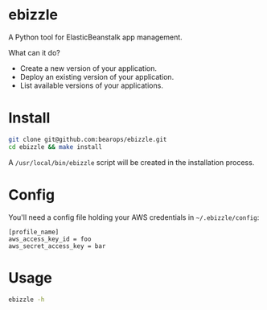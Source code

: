 # ebizzle

A Python tool for ElasticBeanstalk app management.

What can it do?
* Create a new version of your application.
* Deploy an existing version of your application.
* List available versions of your applications.

# Install

```bash
git clone git@github.com:bearops/ebizzle.git
cd ebizzle && make install
```

A `/usr/local/bin/ebizzle` script will be created in the installation process.

# Config

You'll need a config file holding your AWS credentials in `~/.ebizzle/config`:
```
[profile_name]
aws_access_key_id = foo
aws_secret_access_key = bar
```

# Usage

```bash
ebizzle -h
```
